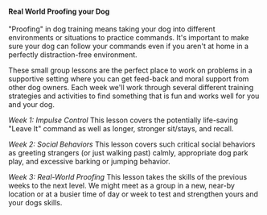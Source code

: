 #### Real World Proofing your Dog

"Proofing" in dog training means taking your dog into different environments or situations to practice commands. It's important to make sure your dog can follow your commands even if you aren't at home in a perfectly distraction-free environment.

These small group lessons are the perfect place to work on problems in a supportive setting where you can get feed-back and moral support from other dog owners. Each week we'll work through several different training strategies and activities to find something that is fun and works well for you and your dog.

*Week 1: Impulse Control*
This lesson covers the potentially life-saving "Leave It" command as well as longer, stronger sit/stays, and recall.

*Week 2: Social Behaviors*
This lesson covers such critical social behaviors as greeting strangers (or just walking past) calmly, appropriate dog park play, and excessive barking or jumping behavior.

*Week 3: Real-World Proofing*
This lesson takes the skills of the previous weeks to the next level. We might meet as a group in a new, near-by location or at a busier time of day or week to test and strengthen yours and your dogs skills.